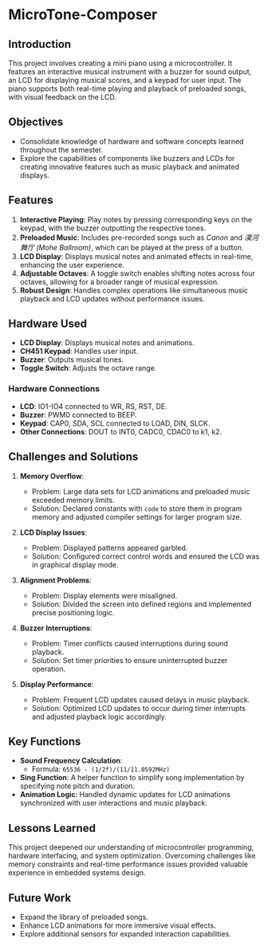 # MicroTone-Composer

## Introduction
This project involves creating a mini piano using a microcontroller. It features an interactive musical instrument with a buzzer for sound output, an LCD for displaying musical scores, and a keypad for user input. The piano supports both real-time playing and playback of preloaded songs, with visual feedback on the LCD.

## Objectives
- Consolidate knowledge of hardware and software concepts learned throughout the semester.
- Explore the capabilities of components like buzzers and LCDs for creating innovative features such as music playback and animated displays.

## Features
1. **Interactive Playing**: Play notes by pressing corresponding keys on the keypad, with the buzzer outputting the respective tones.
2. **Preloaded Music**: Includes pre-recorded songs such as *Canon* and *漠河舞厅 (Mohe Ballroom)*, which can be played at the press of a button.
3. **LCD Display**: Displays musical notes and animated effects in real-time, enhancing the user experience.
4. **Adjustable Octaves**: A toggle switch enables shifting notes across four octaves, allowing for a broader range of musical expression.
5. **Robust Design**: Handles complex operations like simultaneous music playback and LCD updates without performance issues.

## Hardware Used
- **LCD Display**: Displays musical notes and animations.
- **CH451 Keypad**: Handles user input.
- **Buzzer**: Outputs musical tones.
- **Toggle Switch**: Adjusts the octave range.
  
### Hardware Connections
- **LCD**: IO1-IO4 connected to WR, RS, RST, DE.
- **Buzzer**: PWM0 connected to BEEP.
- **Keypad**: CAP0, SDA, SCL connected to LOAD, DIN, SLCK.
- **Other Connections**: DOUT to INT0, CADC0, CDAC0 to k1, k2.

## Challenges and Solutions
1. **Memory Overflow**:
   - Problem: Large data sets for LCD animations and preloaded music exceeded memory limits.
   - Solution: Declared constants with `code` to store them in program memory and adjusted compiler settings for larger program size.

2. **LCD Display Issues**:
   - Problem: Displayed patterns appeared garbled.
   - Solution: Configured correct control words and ensured the LCD was in graphical display mode.

3. **Alignment Problems**:
   - Problem: Display elements were misaligned.
   - Solution: Divided the screen into defined regions and implemented precise positioning logic.

4. **Buzzer Interruptions**:
   - Problem: Timer conflicts caused interruptions during sound playback.
   - Solution: Set timer priorities to ensure uninterrupted buzzer operation.

5. **Display Performance**:
   - Problem: Frequent LCD updates caused delays in music playback.
   - Solution: Optimized LCD updates to occur during timer interrupts and adjusted playback logic accordingly.

## Key Functions
- **Sound Frequency Calculation**: 
  - Formula: `65536 - (1/2f)/(11/11.0592MHz)`
- **Sing Function**: A helper function to simplify song implementation by specifying note pitch and duration.
- **Animation Logic**: Handled dynamic updates for LCD animations synchronized with user interactions and music playback.

## Lessons Learned
This project deepened our understanding of microcontroller programming, hardware interfacing, and system optimization. Overcoming challenges like memory constraints and real-time performance issues provided valuable experience in embedded systems design.

## Future Work
- Expand the library of preloaded songs.
- Enhance LCD animations for more immersive visual effects.
- Explore additional sensors for expanded interaction capabilities.
